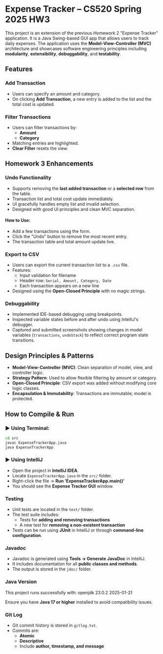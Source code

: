 # Expense Tracker – CS520 Spring 2025 HW3

This project is an extension of the previous Homework 2 "Expense Tracker" application. It is a Java Swing-based GUI app that allows users to track daily expenses. The application uses the **Model-View-Controller (MVC)** architecture and showcases software engineering principles including **modularity**, **extensibility**, **debuggability**, and **testability**.


##  Features

###  Add Transaction
- Users can specify an amount and category.
- On clicking **Add Transaction**, a new entry is added to the list and the total cost is updated.

###  Filter Transactions
- Users can filter transactions by:
    - **Amount**
    - **Category**
- Matching entries are highlighted.
- **Clear Filter** resets the view.


##  Homework 3 Enhancements

###  Undo Functionality
- Supports removing the **last added transaction** or a **selected row** from the table.
- Transaction list and total cost update immediately.
- UI gracefully handles empty list and invalid selection.
- Designed with good UI principles and clean MVC separation.

#### How to Use:
- Add a few transactions using the form.
- Click the "Undo" button to remove the most recent entry.
- The transaction table and total amount update live.

###  Export to CSV
- Users can export the current transaction list to a `.csv` file.
- Features:
    - Input validation for filename
    - Header row: `Serial, Amount, Category, Date`
    - Each transaction appears on a new line
- Designed using the **Open-Closed Principle** with no magic strings.

### Debuggability

- Implemented IDE-based debugging using breakpoints.
- Inspected variable states before and after undo using IntelliJ's debugger.
- Captured and submitted screenshots showing changes in model variables (`transactions`, `undoStack`) to reflect correct program state transitions.

##  Design Principles & Patterns

- **Model-View-Controller (MVC)**: Clean separation of model, view, and controller logic.
- **Strategy Pattern**: Used to allow flexible filtering by amount or category.
- **Open-Closed Principle**: CSV export was added without modifying core logic classes.
- **Encapsulation & Immutability**: Transactions are immutable; model is protected.


##  How to Compile & Run

### ▶ Using Terminal:
```bash
cd src
javac ExpenseTrackerApp.java
java ExpenseTrackerApp
```

### ▶ Using IntelliJ

- Open the project in **IntelliJ IDEA**.
- Locate `ExpenseTrackerApp.java` in the `src/` folder.
- Right-click the file → **Run 'ExpenseTrackerApp.main()'**
- You should see the **Expense Tracker GUI** window.


###  Testing

- Unit tests are located in the `test/` folder.
- The test suite includes:
    - Tests for **adding and removing transactions**
    - A new test for **removing a non-existent transaction**
- Tests can be run using **JUnit** in IntelliJ or through **command-line configuration**.


###  Javadoc

- Javadoc is generated using **Tools → Generate JavaDoc** in IntelliJ.
- It includes documentation for all **public classes and methods**.
- The output is stored in the `jdoc/` folder.


###  Java Version

This project runs successfully with:
openjdk 23.0.2 2025-01-21

Ensure you have **Java 17 or higher** installed to avoid compatibility issues.


###  Git Log

- Git commit history is stored in `gitlog.txt`.
- Commits are:
    - **Atomic**
    - **Descriptive**
    - Include **author, timestamp, and message**

